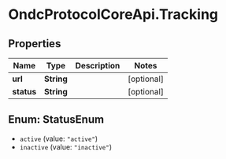 # OndcProtocolCoreApi.Tracking

## Properties
Name | Type | Description | Notes
------------ | ------------- | ------------- | -------------
**url** | **String** |  | [optional] 
**status** | **String** |  | [optional] 

<a name="StatusEnum"></a>
## Enum: StatusEnum

* `active` (value: `"active"`)
* `inactive` (value: `"inactive"`)

